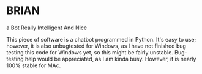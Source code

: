# BRIAN
a Bot Really Intelligent And Nice

This piece of software is a chatbot programmed in Python. It's easy to use; however, it is also unbugtested for Windows, as I have not finished bug testing this code for Windows yet, so this might be fairly unstable. Bug-testing help would be appreciated, as I am kinda busy. However, it is nearly 100% stable for MAc.
